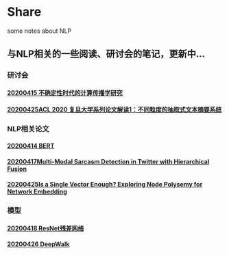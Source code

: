 # Share
some notes about NLP
## 与NLP相关的一些阅读、研讨会的笔记，更新中...  
### 研讨会
#### [20200415 不确定性时代的计算传播学研究](https://github.com/Kittyuzu1207/Share/blob/master/20200415不确定性时代的计算传播学研究.md)   
#### [20200425ACL 2020 复旦大学系列论文解读1：不同粒度的抽取式文本摘要系统]()

### NLP相关论文
#### [20200414 BERT](https://github.com/Kittyuzu1207/Share/blob/master/20200414论文阅读BERT.md)
#### [20200417Multi-Modal Sarcasm Detection in Twitter with Hierarchical Fusion](https://github.com/Kittyuzu1207/Share/blob/master/20200417Multi-Modal%20Sarcasm%20Detection%20in%20Twitter%20with%20Hierarchical%20Fusion.md)
#### [20200425Is a Single Vector Enough? Exploring Node Polysemy for Network Embedding](https://github.com/Kittyuzu1207/Share/blob/master/20200425Is%20a%20Single%20Vector%20Enough%3F%20Exploring%20Node%20Polysemy%20for%20Network%20Embedding.md)

### 模型
#### [20200418 ResNet残差网络](https://github.com/Kittyuzu1207/Share/blob/master/20200418ResNet残差网络理解.md)
#### [20200426 DeepWalk](https://github.com/Kittyuzu1207/Share/blob/master/20200426DeepWalk模型理解.md)
